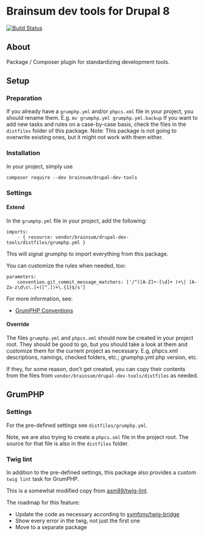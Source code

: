 # Brainsum dev tools for Drupal 8

[![Build Status](https://travis-ci.org/brainsum/drupal-dev-tools.svg?branch=master)](https://travis-ci.org/brainsum/drupal-dev-tools)

## About

Package / Composer plugin for standardizing development tools.

## Setup
### Preparation

If you already have a ```grumphp.yml``` and/or ```phpcs.xml``` file in your project, you should rename them. E.g. ```mv grumphp.yml grumphp.yml.backup```
If you want to add new tasks and rules on a case-by-case basis, check the files in the ```distfiles``` folder of this package.
Note: This package is not going to overwrite existing ones, but it might not work with them either.

### Installation

In your project, simply use

```composer require --dev brainsum/drupal-dev-tools```

### Settings
#### Extend
In the ```grumphp.yml``` file in your project, add the following:
```
imports:
    - { resource: vendor/brainsum/drupal-dev-tools/distfiles/grumphp.yml }
```

This will signal grumphp to import everything from this package.

You can customize the rules when needed, too:
```
parameters:
    convention.git_commit_message_matchers: ['/^([A-Z]+-[\d]+ )+\| [A-Za-z\d\s\.]+([^.])+\.{1}$/s']
```

For more information, see:
- [GrumPHP Conventions](https://github.com/phpro/grumphp/blob/master/doc/conventions.md)


#### Override
The files ```grumphp.yml``` and ```phpcs.xml``` should now be created in your project root.
They should be good to go, but you should take a look at them and customize them for the current project as necessary.
E.g, phpcs.xml descriptions, namings, checked folders, etc.; grumphp.yml php version, etc.

If they, for some reason, don't get created, you can copy their contents from the files from ```vendor/brainsum/drupal-dev-tools/distfiles``` as needed.

## GrumPHP
### Settings

For the pre-defined settings see ```distfiles/grumphp.yml```.

Note, we are also trying to create a ```phpcs.xml``` file in the project root. The source for that file is also in the ```distfiles``` folder.

### Twig lint

In addition to the pre-defined settings, this package also provides a custom ```twig lint``` task for GrumPHP.

This is a somewhat modified copy from [asm89/twig-lint](https://github.com/asm89/twig-lint).

The roadmap for this feature:
- Update the code as necessary according to [symfony/twig-bridge](https://github.com/symfony/twig-bridge)
- Show every error in the twig, not just the first one
- Move to a separate package
